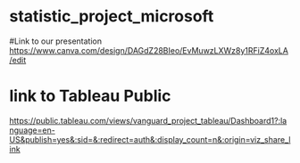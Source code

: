 # statistic_project_microsoft

#Link to our presentation https://www.canva.com/design/DAGdZ28BIeo/EvMuwzLXWz8y1RFiZ4oxLA/edit
# link to Tableau Public 
https://public.tableau.com/views/vanguard_project_tableau/Dashboard1?:language=en-US&publish=yes&:sid=&:redirect=auth&:display_count=n&:origin=viz_share_link
